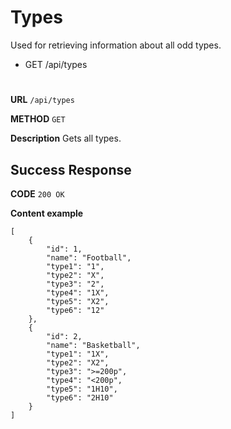 # Types

Used for retrieving information about all odd types.

* GET /api/types
#
**URL** ``` /api/types ```

**METHOD** ``` GET ```

**Description** Gets all types.

## Success Response

**CODE** ``` 200 OK ```

**Content example**
```
[
    {
        "id": 1,
        "name": "Football",
        "type1": "1",
        "type2": "X",
        "type3": "2",
        "type4": "1X",
        "type5": "X2",
        "type6": "12"
    },
    {
        "id": 2,
        "name": "Basketball",
        "type1": "1X",
        "type2": "X2",
        "type3": ">=200p",
        "type4": "<200p",
        "type5": "1H10",
        "type6": "2H10"
    }
]
```